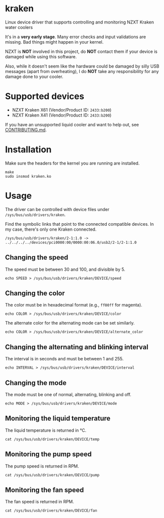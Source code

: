 # kraken
Linux device driver that supports controlling and monitoring NZXT Kraken water coolers

It's in a **very early stage**. Many error checks and input validations are missing. Bad things might happen in your kernel.

NZXT is **NOT** involved in this project, do **NOT** contact them if your device is damaged while using this software.

Also, while it doesn't seem like the hardware could be damaged by silly USB messages (apart from overheating), I do **NOT** take any responsibility for any damage done to your cooler.

# Supported devices
* NZXT Kraken X61 (Vendor/Product ID: `2433:b200`)
* NZXT Kraken X41 (Vendor/Product ID: `2433:b200`)

If you have an unsupported liquid cooler and want to help out, see [CONTRIBUTING.md](CONTRIBUTING.md).

# Installation
Make sure the headers for the kernel you are running are installed.
```Shell
make
sudo insmod kraken.ko
```

# Usage
The driver can be controlled with device files under `/sys/bus/usb/drivers/kraken`.

Find the symbolic links that point to the connected compatible devices.
In my case, there's only one Kraken connected.
```Shell
/sys/bus/usb/drivers/kraken/2-1:1.0 -> ../../../../devices/pci0000:00/0000:00:06.0/usb2/2-1/2-1:1.0
```

## Changing the speed
The speed must be between 30 and 100, and divisible by 5.
```Shell
echo SPEED > /sys/bus/usb/drivers/kraken/DEVICE/speed
```

## Changing the color
The color must be in hexadecimal format (e.g., `ff00ff` for magenta).
```Shell
echo COLOR > /sys/bus/usb/drivers/kraken/DEVICE/color
```

The alternate color for the alternating mode can be set similarly.
```Shell
echo COLOR > /sys/bus/usb/drivers/kraken/DEVICE/alternate_color
```

## Changing the alternating and blinking interval
The interval is in seconds and must be between 1 and 255.
```Shell
echo INTERVAL > /sys/bus/usb/drivers/kraken/DEVICE/interval
```

## Changing the mode
The mode must be one of normal, alternating, blinking and off.
```Shell
echo MODE > /sys/bus/usb/drivers/kraken/DEVICE/mode
```

## Monitoring the liquid temperature
The liquid temperature is returned in °C.
```Shell
cat /sys/bus/usb/drivers/kraken/DEVICE/temp
```

## Monitoring the pump speed
The pump speed is returned in RPM.
```Shell
cat /sys/bus/usb/drivers/kraken/DEVICE/pump
```

## Monitoring the fan speed
The fan speed is returned in RPM.
```Shell
cat /sys/bus/usb/drivers/kraken/DEVICE/fan
```
